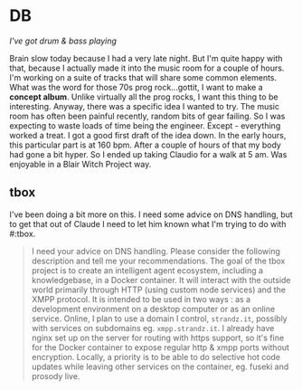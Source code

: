 # DB

*I've got drum & bass playing*

Brain slow today because I had a very late night. But I'm quite happy with that, because I actually made it into the music room for a couple of hours. I'm working on a suite of tracks that will share some common elements. What was the word for those 70s prog rock...gottit, I want to make a **concept album**. Unlike virtually all the prog rocks, I want this thing to be interesting.
Anyway, there was a specific idea I wanted to try. The music room has often been painful recently, random bits of gear failing. So I was expecting to waste loads of time being the engineer. Except - everything worked a treat. I got a good first draft of the idea down. In the early hours, this particular part is at 160 bpm. After a couple of hours of that my body had gone a bit hyper. So I ended up taking Claudio for a walk at 5 am. Was enjoyable in a Blair Witch Project way.

## tbox

I've been doing a bit more on this. I need some advice on DNS handling, but to get that out of Claude I need to let him known what I'm trying to do with #:tbox.

> I need your advice on DNS handling. Please consider the following description and tell me your recommendations. The goal of the tbox project is to create an intelligent agent ecosystem, including a knowledgebase, in a Docker container. It will interact with the outside world primarily through HTTP (using custom node services) and the XMPP protocol. It is intended to be used in two ways : as a development environment on a desktop computer or as an online service. Online, I plan to use a domain I control, `strandz.it`, possibly with services on subdomains eg. `xmpp.strandz.it`. I already have nginx set up on the server for routing with https support, so it's fine for the Docker container to expose regular http & xmpp ports without encryption. Locally, a priority is to be able to do selective hot code updates while leaving other services on the container, eg. fuseki and prosody live.  
